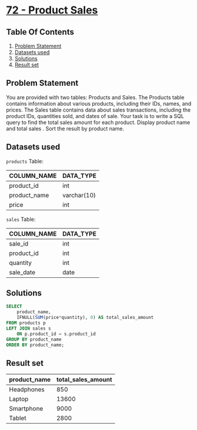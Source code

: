 # [72 - Product Sales](https://www.namastesql.com/coding-problem/72-product-sales)

## Table Of Contents
1. [Problem Statement]()
2. [Datasets used]()
3. [Solutions]()
4. [Result set]()

## Problem Statement

You are provided with two tables: Products and Sales. The Products table contains information about various products, including their IDs, names, and prices. The Sales table contains data about sales transactions, including the product IDs, quantities sold, and dates of sale. Your task is to write a SQL query to find the total sales amount for each product. Display product name and total sales . Sort the result by product name.

## Datasets used

```products``` Table:

| COLUMN_NAME  | DATA_TYPE   |
| ------------ | ----------- |
| product_id   | int         |
| product_name | varchar(10) |
| price        | int         |

```sales``` Table:

| COLUMN_NAME | DATA_TYPE |
| ----------- | --------- |
| sale_id     | int       |
| product_id  | int       |
| quantity    | int       |
| sale_date   | date      |

## Solutions

```sql
SELECT
	product_name,
    IFNULL(SUM(price*quantity), 0) AS total_sales_amount
FROM products p
LEFT JOIN sales s
	ON p.product_id = s.product_id
GROUP BY product_name
ORDER BY product_name;
```

## Result set

| product_name | total_sales_amount |
| ------------ | ------------------ |
| Headphones   |                850 |
| Laptop       |              13600 |
| Smartphone   |               9000 |
| Tablet       |               2800 |